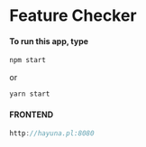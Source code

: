 # Feature Checker

#### To run this app, type
```javascript
npm start
```
or
```javascript
yarn start
```

#### FRONTEND

```javascript
http://hayuna.pl:8080
```
